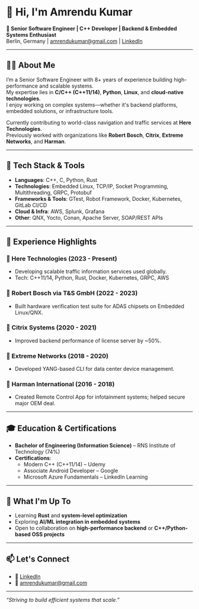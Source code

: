 
# 👋 Hi, I'm Amrendu Kumar

**🚀 Senior Software Engineer | C++ Developer | Backend & Embedded Systems Enthusiast**  
Berlin, Germany | amrendukumar@gmail.com | [LinkedIn](https://www.linkedin.com/in/amrendu-kumar-444480b5)

---

## 👨‍💻 About Me

I’m a Senior Software Engineer with 8+ years of experience building high-performance and scalable systems.  
My expertise lies in **C/C++ (C++11/14)**, **Python**, **Linux**, and **cloud-native technologies**.  
I enjoy working on complex systems—whether it's backend platforms, embedded solutions, or infrastructure tools.

Currently contributing to world-class navigation and traffic services at **Here Technologies**.  
Previously worked with organizations like **Robert Bosch**, **Citrix**, **Extreme Networks**, and **Harman**.

---

## 🔧 Tech Stack & Tools

- **Languages**: C++, C, Python, Rust  
- **Technologies**: Embedded Linux, TCP/IP, Socket Programming, Multithreading, GRPC, Protobuf  
- **Frameworks & Tools**: GTest, Robot Framework, Docker, Kubernetes, GitLab CI/CD  
- **Cloud & Infra**: AWS, Splunk, Grafana  
- **Other**: QNX, Yocto, Conan, Apache Server, SOAP/REST APIs

---

## 💼 Experience Highlights

### 🔹 Here Technologies (2023 - Present)
- Developing scalable traffic information services used globally.
- Tech: C++11/14, Python, Rust, Docker, Kubernetes, GRPC, AWS

### 🔹 Robert Bosch via T&S GmbH (2022 - 2023)
- Built hardware verification test suite for ADAS chipsets on Embedded Linux/QNX.

### 🔹 Citrix Systems (2020 - 2021)
- Improved backend performance of license server by ~50%.

### 🔹 Extreme Networks (2018 - 2020)
- Developed YANG-based CLI for data center device management.

### 🔹 Harman International (2016 - 2018)
- Created Remote Control App for infotainment systems; helped secure major OEM deal.

---

## 🎓 Education & Certifications

- **Bachelor of Engineering (Information Science)** – RNS Institute of Technology (74%)
- **Certifications**:
  - Modern C++ (C++11/14) – Udemy
  - Associate Android Developer – Google
  - Microsoft Azure Fundamentals – LinkedIn Learning

---

## 🌱 What I'm Up To

- Learning **Rust** and **system-level optimization**
- Exploring **AI/ML integration in embedded systems**
- Open to collaboration on **high-performance backend** or **C++/Python-based OSS projects**

---

## 📫 Let's Connect

- 💼 [LinkedIn](https://www.linkedin.com/in/amrendu-kumar-444480b5)
- 📧 amrendukumar@gmail.com

---

*“Striving to build efficient systems that scale.”*
